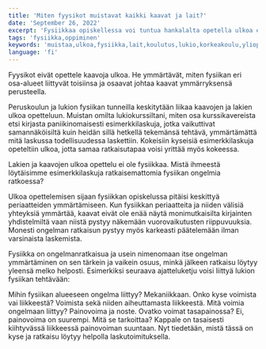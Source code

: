 ```yaml
---
title: 'Miten fyysikot muistavat kaikki kaavat ja lait?'
date: 'September 26, 2022'
excerpt: 'Fysiikkaa opiskellessa voi tuntua hankalalta opetella ulkoa edes muutamia kaavoja. Miten ihmeessä fyysikot oppivat ne?'
tags: 'fysiikka,oppiminen'
keywords: 'muistaa,ulkoa,fysiikka,lait,koulutus,lukio,korkeakoulu,yliopisto'
language: 'fi'
---
```


Fyysikot eivät opettele kaavoja ulkoa. He ymmärtävät, miten fysiikan eri osa-alueet liittyvät toisiinsa ja osaavat johtaa kaavat ymmärryksensä perusteella.

Peruskoulun ja lukion fysiikan tunneilla keskitytään liikaa kaavojen ja lakien ulkoa opetteluun. Muistan omilta lukiokurssiltani, miten osa kurssikavereista etsi kirjasta paniikinomaisesti esimerkkilaskuja, jotka vaikuttivat samannäköisiltä kuin heidän sillä hetkellä tekemänsä tehtävä, ymmärtämättä mitä laskussa todellisuudessa laskettiin. Kokeisiin kyseisiä esimerkkilaskuja opeteltiin ulkoa, jotta samaa ratkaisutapaa voisi yrittää myös kokeessa.

Lakien ja kaavojen ulkoa opettelu ei ole fysiikkaa. Mistä ihmeestä löytäisimme esimerkkilaskuja ratkaisemattomia fysiikan ongelmia ratkoessa?

Ulkoa opettelemisen sijaan fysiikkan opiskelussa pitäisi keskittyä periaatteiden ymmärtämiseen. Kun fysiikkan periaatteita ja niiden välisiä yhteyksiä ymmärtää, kaavat eivät ole enää näytä monimutkaisilta kirjainten yhdistelmiltä vaan niistä pystyy näkemään vuorovaikutusten riippuvuuksia. Monesti ongelman ratkaisun pystyy myös karkeasti päätelemään ilman varsinaista laskemista.

Fysiikka on ongelmanratkaisua ja usein nimenomaan itse ongelman ymmärtäminen on sen tärkein ja vaikein osuus, minkä jälkeen ratkaisu löytyy yleensä melko helposti. Esimerkiksi seuraava ajatteluketju voisi liittyä lukion fysiikan tehtävään:

Mihin fysiikan alueeseen ongelma liittyy? Mekaniikkaan. Onko kyse voimista vai liikkeestä? Voimista sekä niiden aiheuttamasta liikkeestä. Mitä voimia ongelmaan liittyy? Painovoima ja noste. Ovatko voimat tasapainossa? Ei, painovoima on suurempi. Mitä se tarkoittaa? Kappale on tasaisesti kiihtyvässä liikkeessä painovoiman suuntaan. Nyt tiedetään, mistä tässä on kyse ja ratkaisu löytyy helpolla laskutoimituksella.
